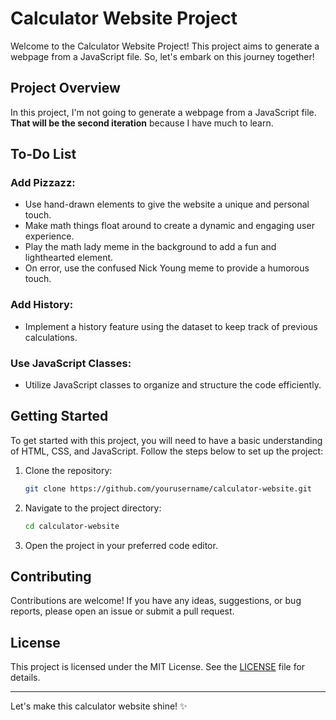 # Calculator Website Project

Welcome to the Calculator Website Project! This project aims to generate a webpage from a JavaScript file. So, let's embark on this journey together!

## Project Overview

In this project, I'm not going to generate a webpage from a JavaScript file.
**That will be the second iteration**  because I have much to learn.

## To-Do List

### Add Pizzazz:
- Use hand-drawn elements to give the website a unique and personal touch.
- Make math things float around to create a dynamic and engaging user experience.
- Play the math lady meme in the background to add a fun and lighthearted element.
- On error, use the confused Nick Young meme to provide a humorous touch.

### Add History:
- Implement a history feature using the dataset to keep track of previous calculations.

### Use JavaScript Classes:
- Utilize JavaScript classes to organize and structure the code efficiently.

## Getting Started

To get started with this project, you will need to have a basic understanding of HTML, CSS, and JavaScript. Follow the steps below to set up the project:

1. Clone the repository:
   ```bash
   git clone https://github.com/yourusername/calculator-website.git
   ```

2. Navigate to the project directory:
   ```bash
   cd calculator-website
   ```

3. Open the project in your preferred code editor.

## Contributing

Contributions are welcome! If you have any ideas, suggestions, or bug reports, please open an issue or submit a pull request.

## License

This project is licensed under the MIT License. See the [LICENSE](LICENSE) file for details.

---

Let's make this calculator website shine! ✨